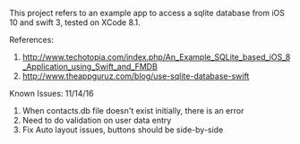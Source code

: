 This project refers to an example app to access a sqlite database from iOS 10 and swift 3, tested on XCode 8.1.

References:
1. http://www.techotopia.com/index.php/An_Example_SQLite_based_iOS_8_Application_using_Swift_and_FMDB
2. http://www.theappguruz.com/blog/use-sqlite-database-swift

Known Issues:
11/14/16
1. When contacts.db file doesn't exist initially, there is an error
2. Need to do validation on user data entry
3. Fix Auto layout issues, buttons should be side-by-side
